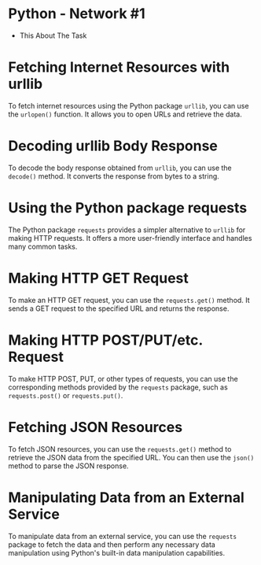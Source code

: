  # Python - Network #1

* This About The Task 

# Fetching Internet Resources with urllib

To fetch internet resources using the Python package `urllib`, you can use the `urlopen()` function. It allows you to open URLs and retrieve the data.

# Decoding urllib Body Response

To decode the body response obtained from `urllib`, you can use the `decode()` method. It converts the response from bytes to a string.

# Using the Python package requests

The Python package `requests` provides a simpler alternative to `urllib` for making HTTP requests. It offers a more user-friendly interface and handles many common tasks.

# Making HTTP GET Request

To make an HTTP GET request, you can use the `requests.get()` method. It sends a GET request to the specified URL and returns the response.

# Making HTTP POST/PUT/etc. Request

To make HTTP POST, PUT, or other types of requests, you can use the corresponding methods provided by the `requests` package, such as `requests.post()` or `requests.put()`.

# Fetching JSON Resources

To fetch JSON resources, you can use the `requests.get()` method to retrieve the JSON data from the specified URL. You can then use the `json()` method to parse the JSON response.

# Manipulating Data from an External Service

To manipulate data from an external service, you can use the `requests` package to fetch the data and then perform any necessary data manipulation using Python's built-in data manipulation capabilities.
